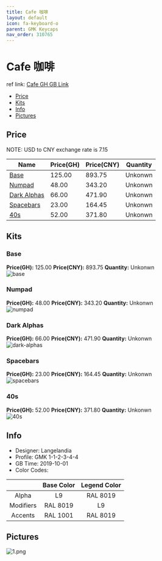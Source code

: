 ```yaml
---
title: Cafe 咖啡
layout: default
icon: fa-keyboard-o
parent: GMK Keycaps
nav_order: 310765
---
```


# Cafe 咖啡

ref link: [Cafe GH GB Link](https://geekhack.org/index.php?topic=102580.0)  

* [Price](#price)  
* [Kits](#kits)  
* [Info](#info)  
* [Pictures](#pictures)  


## Price  
NOTE: USD to CNY exchange rate is 7.15

| Name          | Price(GH)    |  Price(CNY) | Quantity |
| ------------- | ------------ |  ---------- | -------- |
|[Base](#base)|125.00|893.75|Unkonwn|
|[Numpad](#numpad)|48.00|343.20|Unkonwn|
|[Dark Alphas](#dark-alphas)|66.00|471.90|Unkonwn|
|[Spacebars](#spacebars)|23.00|164.45|Unkonwn|
|[40s](#40s)|52.00|371.80|Unkonwn|


## Kits  
### Base  
**Price(GH):** 125.00  **Price(CNY):** 893.75  **Quantity:** Unkonwn  
<img src="{{ 'assets/images/gmk-keycaps/cafe/kits_pics/base.png' | relative_url }}" alt="base" class="image featured">

### Numpad  
**Price(GH):** 48.00  **Price(CNY):** 343.20  **Quantity:** Unkonwn  
<img src="{{ 'assets/images/gmk-keycaps/cafe/kits_pics/numpad.png' | relative_url }}" alt="numpad" class="image featured">

### Dark Alphas  
**Price(GH):** 66.00  **Price(CNY):** 471.90  **Quantity:** Unkonwn  
<img src="{{ 'assets/images/gmk-keycaps/cafe/kits_pics/dark-alphas.png' | relative_url }}" alt="dark-alphas" class="image featured">

### Spacebars  
**Price(GH):** 23.00  **Price(CNY):** 164.45  **Quantity:** Unkonwn  
<img src="{{ 'assets/images/gmk-keycaps/cafe/kits_pics/spacebars.png' | relative_url }}" alt="spacebars" class="image featured">

### 40s  
**Price(GH):** 52.00  **Price(CNY):** 371.80  **Quantity:** Unkonwn  
<img src="{{ 'assets/images/gmk-keycaps/cafe/kits_pics/40s.png' | relative_url }}" alt="40s" class="image featured">


## Info  
* Designer: Langelandia  
* Profile: GMK 1-1-2-3-4-4  
* GB Time: 2019-10-01  
* Color Codes:  

| |Base Color     | Legend Color
| :-------------: | :-------------: | :------------:
|Alpha|L9|RAL 8019
|Modifiers|RAL 8019|L9
|Accents|RAL 1001|RAL 8019

## Pictures  
<img src="{{ 'assets/images/gmk-keycaps/cafe/rendering_pics/1.png' | relative_url }}" alt="1.png" class="image featured">
